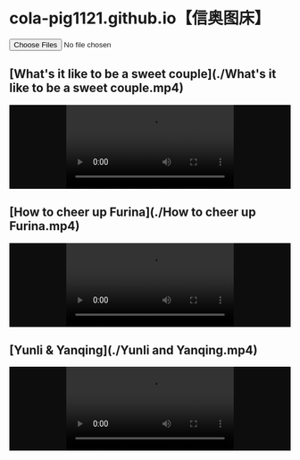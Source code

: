 <html><head><title>信奥图床</title></head></html>

# cola-pig1121.github.io【信奥图床】

<script type="text/javascript">
          document.querySelector('.file').addEventListener('change', function(e) {
          let files = e.target.files
          if (!files.length) return
          // 上传文件 创建FormData
          let formData = new FormData()
          // 遍历FileList对象，拿到多个图片对象
          for (let i = 0; i < files.length; i++) {
          // formData中的append方法 如果已有相同的键，则会追加成为一个数组  注意:这里需要使用formData.getAll()获取
            formData.append('upFile', files[i], files[i].name)
          }
          console.log(formData.getAll('upFile'))
          //
          // axios.post('url', formData)
        })
</script>

<input type="file" class="file" name="file" multiple="multiple" />

<style>
  a{
        color: #1b1f23;
  }
  .box{
        width: auto;
        height: auto;
        background: rgba(0,0,0,0.95);
        margin: 10px auto 0;
        display: flex;
        flex-direction: column;
        justify-content: center;
        align-items: center;
        overflow: hidden;
      }
</style>

## [What's it like to be a sweet couple](./What's it like to be a sweet couple.mp4)

<div class="box">
  <video width="auto" height="auto" controls margin="auto">
    <source src="./What's it like to be a sweet couple.mp4" type="video/mp4"> 
  </video>
</div>

<p></p>

## [How to cheer up Furina](./How to cheer up Furina.mp4)

<div class="box">
  <video width="auto" height="auto" controls margin="auto">
    <source src="./How to cheer up Furina.mp4" type="video/mp4"> 
  </video>
</div>

<p></p>

## [Yunli & Yanqing](./Yunli and Yanqing.mp4)

<div class="box">
  <video width="auto" height="auto" controls margin="auto">
    <source src="./Yunli and Yanqing.mp4" type="video/mp4"> 
  </video>
</div>

<p></p>
